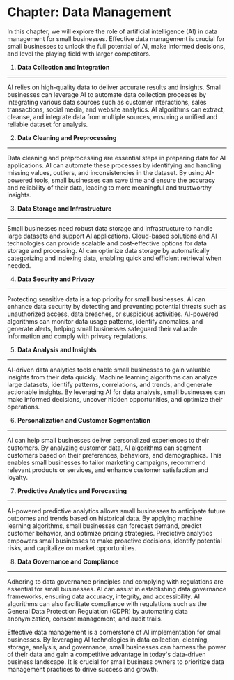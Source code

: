 Chapter: Data Management
========================

In this chapter, we will explore the role of artificial intelligence (AI) in data management for small businesses. Effective data management is crucial for small businesses to unlock the full potential of AI, make informed decisions, and level the playing field with larger competitors.

1. **Data Collection and Integration**
--------------------------------------

AI relies on high-quality data to deliver accurate results and insights. Small businesses can leverage AI to automate data collection processes by integrating various data sources such as customer interactions, sales transactions, social media, and website analytics. AI algorithms can extract, cleanse, and integrate data from multiple sources, ensuring a unified and reliable dataset for analysis.

2. **Data Cleaning and Preprocessing**
--------------------------------------

Data cleaning and preprocessing are essential steps in preparing data for AI applications. AI can automate these processes by identifying and handling missing values, outliers, and inconsistencies in the dataset. By using AI-powered tools, small businesses can save time and ensure the accuracy and reliability of their data, leading to more meaningful and trustworthy insights.

3. **Data Storage and Infrastructure**
--------------------------------------

Small businesses need robust data storage and infrastructure to handle large datasets and support AI applications. Cloud-based solutions and AI technologies can provide scalable and cost-effective options for data storage and processing. AI can optimize data storage by automatically categorizing and indexing data, enabling quick and efficient retrieval when needed.

4. **Data Security and Privacy**
--------------------------------

Protecting sensitive data is a top priority for small businesses. AI can enhance data security by detecting and preventing potential threats such as unauthorized access, data breaches, or suspicious activities. AI-powered algorithms can monitor data usage patterns, identify anomalies, and generate alerts, helping small businesses safeguard their valuable information and comply with privacy regulations.

5. **Data Analysis and Insights**
---------------------------------

AI-driven data analytics tools enable small businesses to gain valuable insights from their data quickly. Machine learning algorithms can analyze large datasets, identify patterns, correlations, and trends, and generate actionable insights. By leveraging AI for data analysis, small businesses can make informed decisions, uncover hidden opportunities, and optimize their operations.

6. **Personalization and Customer Segmentation**
------------------------------------------------

AI can help small businesses deliver personalized experiences to their customers. By analyzing customer data, AI algorithms can segment customers based on their preferences, behaviors, and demographics. This enables small businesses to tailor marketing campaigns, recommend relevant products or services, and enhance customer satisfaction and loyalty.

7. **Predictive Analytics and Forecasting**
-------------------------------------------

AI-powered predictive analytics allows small businesses to anticipate future outcomes and trends based on historical data. By applying machine learning algorithms, small businesses can forecast demand, predict customer behavior, and optimize pricing strategies. Predictive analytics empowers small businesses to make proactive decisions, identify potential risks, and capitalize on market opportunities.

8. **Data Governance and Compliance**
-------------------------------------

Adhering to data governance principles and complying with regulations are essential for small businesses. AI can assist in establishing data governance frameworks, ensuring data accuracy, integrity, and accessibility. AI algorithms can also facilitate compliance with regulations such as the General Data Protection Regulation (GDPR) by automating data anonymization, consent management, and audit trails.

Effective data management is a cornerstone of AI implementation for small businesses. By leveraging AI technologies in data collection, cleaning, storage, analysis, and governance, small businesses can harness the power of their data and gain a competitive advantage in today's data-driven business landscape. It is crucial for small business owners to prioritize data management practices to drive success and growth.
